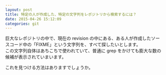 ```yaml
---
layout: post
title: 特定の人が作成した、特定の文字列をレポジトリから検索するには？
date: 2015-04-26 15:12:09
categories: git
---
```

<p>巨大なレポジトリの中で、現在の revision の中にある、ある人が作成したソースコード中の「FIXME」という文字列を、すべて探したいとします。<br>
この文字列自体はあちこちで使われていて、普通に grep をかけても膨大な数の候補が表示されていまいます。</p>

<p>これを見つける方法はありますでしょうか。</p>
